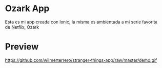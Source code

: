 # Ozark App
Esta es mi app creada con Ionic, la misma es ambientada a mi serie favorita de Netflix, Ozark

# Preview


https://github.com/wilmerterrero/stranger-things-app/raw/master/demo.gif
